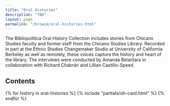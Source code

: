 ```yaml
---
title: "Oral Histories"
description: "TBD"
layout: page
permalink: "/browse/oral-histories.html"
---
```


The Bibliopolítica Oral History Collection includes stories from Chicanx Studies faculty and former staff from the Chicano Studies Library. Recorded in part at the Ethnic Studies Changemaker Studio at University of California Berkeley as well as remotely, these voices capture the history and heart of the library. The interviews were conducted by Amanda Belantara in collaboration with Richard Chabrán and Lillian Castillo-Speed. 

## Contents

<div class="grid lg:grid-cols-4 md:grid-cols-3 sm:grid-cols-2 grid-cols-1 gap-8 not-prose">
  {% for history in oral-histories %}
  {% include "partials/oh-card.html" %}
  {% endfor %}
</div>
